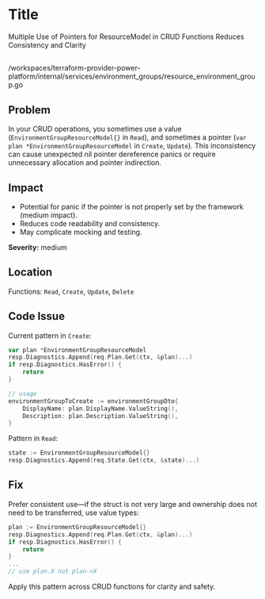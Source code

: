 # Title

Multiple Use of Pointers for ResourceModel in CRUD Functions Reduces Consistency and Clarity

##

/workspaces/terraform-provider-power-platform/internal/services/environment_groups/resource_environment_group.go

## Problem

In your CRUD operations, you sometimes use a value (`EnvironmentGroupResourceModel{}` in `Read`), and sometimes a pointer (`var plan *EnvironmentGroupResourceModel` in `Create`, `Update`). This inconsistency can cause unexpected nil pointer dereference panics or require unnecessary allocation and pointer indirection.

## Impact

- Potential for panic if the pointer is not properly set by the framework (medium impact).
- Reduces code readability and consistency.
- May complicate mocking and testing.

**Severity:** medium

## Location

Functions: `Read`, `Create`, `Update`, `Delete`

## Code Issue

Current pattern in `Create`:

```go
var plan *EnvironmentGroupResourceModel
resp.Diagnostics.Append(req.Plan.Get(ctx, &plan)...)
if resp.Diagnostics.HasError() {
    return
}

// usage
environmentGroupToCreate := environmentGroupDto{
    DisplayName: plan.DisplayName.ValueString(),
    Description: plan.Description.ValueString(),
}
```

Pattern in `Read`:

```go
state := EnvironmentGroupResourceModel{}
resp.Diagnostics.Append(req.State.Get(ctx, &state)...)
```

## Fix

Prefer consistent use—if the struct is not very large and ownership does not need to be transferred, use value types:

```go
plan := EnvironmentGroupResourceModel{}
resp.Diagnostics.Append(req.Plan.Get(ctx, &plan)...)
if resp.Diagnostics.HasError() {
    return
}
...
// use plan.X not plan->X
```

Apply this pattern across CRUD functions for clarity and safety.
